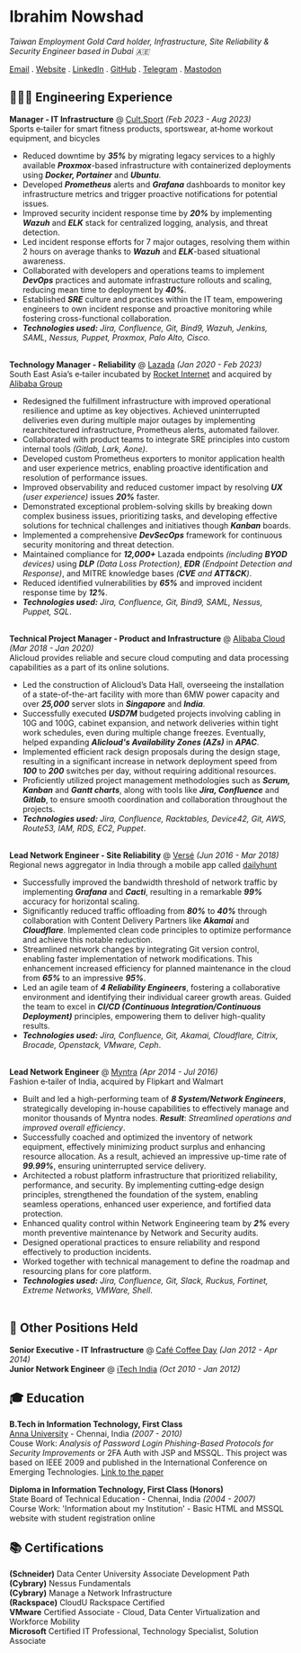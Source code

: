 # Ibrahim Nowshad

_Taiwan Employment Gold Card holder, Infrastructure, Site Reliability & Security Engineer based in Dubai 🇦🇪_<br>

[Email](mailto:cv@ibn.slmail.me) . [Website](https://ibnunowshad.com/) . [LinkedIn](https://linkedin.com/in/ibnunowshad/) . [GitHub](https://github.com/ibnunowshad/) . [Telegram](https://t.me/ibnunowshad/) . [Mastodon](https://mastodon.social/@ibnunowshad)

## 👩🏼‍💻 Engineering Experience

**Manager - IT Infrastructure** @ [Cult.Sport](https://cultsport.com/) _(Feb 2023 - Aug 2023)_ <br>
Sports e‐tailer for smart fitness products, sportswear, at‐home workout equipment, and bicycles
- Reduced downtime by **_35%_** by migrating legacy services to a highly available **_Proxmox_**-based infrastructure with containerized deployments using **_Docker, Portainer_** and **_Ubuntu_**.
- Developed **_Prometheus_** alerts and **_Grafana_** dashboards to monitor key infrastructure metrics and trigger proactive notifications for potential issues.
- Improved security incident response time by **_20%_** by implementing **_Wazuh_** and **_ELK_** stack for centralized logging, analysis, and threat detection.
- Led incident response efforts for 7 major outages, resolving them within 2 hours on average thanks to **_Wazuh_** and **_ELK_**-based situational awareness.
- Collaborated with developers and operations teams to implement **_DevOps_** practices and automate infrastructure rollouts and scaling, reducing mean time to deployment by **_40%_**.
- Established **_SRE_** culture and practices within the IT team, empowering engineers to own incident response and proactive monitoring while fostering cross-functional collaboration.
- **_Technologies used:_** _Jira, Confluence, Git, Bind9, Wazuh, Jenkins, SAML, Nessus, Puppet, Proxmox, Palo Alto, Cisco_.
<br><br>

**Technology Manager - Reliability** @ [Lazada](https://lazada.com/) _(Jan 2020 - Feb 2023)_ <br>
South East Asia’s e‐tailer incubated by [Rocket Internet](https://www.rocket-internet.com) and acquired by [Alibaba Group](https://www.alibabagroup.com)
- Redesigned the fulfillment infrastructure with improved operational resilience and uptime as key objectives. Achieved uninterrupted deliveries even during multiple major outages by implementing rearchitectured infrastructure, Prometheus alerts, automated failover.
- Collaborated with product teams to integrate SRE principles into custom internal tools _(Gitlab, Lark, Aone)_.
- Developed custom Prometheus exporters to monitor application health and user experience metrics, enabling proactive identification and resolution of performance issues.
- Improved observability and reduced customer impact by resolving **_UX_** _(user experience)_ issues **_20%_** faster.
- Demonstrated exceptional problem-solving skills by breaking down complex business issues, prioritizing tasks, and developing effective solutions for technical challenges and initiatives though **_Kanban_** boards.
- Implemented a comprehensive **_DevSecOps_** framework for continuous security monitoring and threat detection.
- Maintained compliance for **_12,000+_** Lazada endpoints _(including **_BYOD_** devices)_ using **_DLP_** _(Data Loss Protection)_, **_EDR_** _(Endpoint Detection and Response)_, and MITRE knowledge bases _(**CVE** and **ATT&CK**)_.
- Reduced identified vulnerabilities by **_65%_** and improved incident response time by **_12%_**.
- **_Technologies used:_** _Jira, Confluence, Git, Bind9, SAML, Nessus, Puppet, SQL_.
<br><br>

**Technical Project Manager - Product and Infrastructure** @ [Alibaba Cloud](https://alibabacloud.com/) _(Mar 2018 - Jan 2020)_ <br>
Alicloud provides reliable and secure cloud computing and data processing capabilities as a part of its online solutions.
- Led the construction of Alicloud’s Data Hall, overseeing the installation of a state-of-the-art facility with more than 6MW power capacity and over **_25,000_** server slots in **_Singapore_** and **_India_**.
- Successfully executed **_USD7M_** budgeted projects involving cabling in 10G and 100G, cabinet expansion, and network deliveries within tight work schedules, even during multiple change freezes. Eventually, helped expanding **_Alicloud's Availability Zones (AZs)_** in **_APAC_**.
- Implemented efficient rack design proposals during the design stage, resulting in a significant increase in network deployment speed from **_100_** to **_200_** switches per day, without requiring additional resources.
- Proficiently utilized project management methodologies such as **_Scrum, Kanban_** and **_Gantt charts_**, along with tools like **_Jira, Confluence_** and **_Gitlab_**, to ensure smooth coordination and collaboration throughout the projects.
- **_Technologies used:_** _Jira, Confluence, Racktables, Device42, Git, AWS, Route53, IAM, RDS, EC2, Puppet_.
<br><br>

**Lead Network Engineer - Site Reliability** @ [Versé](https://www.verse.in/) _(Jun 2016 - Mar 2018)_ <br>
Regional news aggregator in India through a mobile app called [dailyhunt](https://dailyhunt.in)
- Successfully improved the bandwidth threshold of network traffic by implementing **_Grafana_** and **_Cacti_**, resulting in a remarkable **_99%_** accuracy for horizontal scaling.
- Significantly reduced traffic offloading from **_80%_** to **_40%_** through collaboration with Content Delivery Partners like **_Akamai_** and **_Cloudflare_**. Implemented clean code principles to optimize performance and achieve this notable reduction.
- Streamlined network changes by integrating Git version control, enabling faster implementation of network modifications. This enhancement increased efficiency for planned maintenance in the cloud from **_65%_** to an impressive **_95%_**.
- Led an agile team of **_4 Reliability Engineers_**, fostering a collaborative environment and identifying their individual career growth areas. Guided the team to excel in **_CI/CD (Continuous Integration/Continuous Deployment)_** principles, empowering them to deliver high-quality results.
- **_Technologies used:_** _Jira, Confluence, Git, Akamai, Cloudflare, Citrix, Brocade, Openstack, VMware, Ceph_.
<br><br>

**Lead Network Engineer** @ [Myntra](https://myntra.com) _(Apr 2014 - Jul 2016)_ <br>
Fashion e‐tailer of India, acquired by Flipkart and Walmart
- Built and led a high-performing team of **_8 System/Network Engineers_**, strategically developing in-house capabilities to effectively manage and monitor thousands of Myntra nodes. **_Result_**: _Streamlined operations and improved overall efficiency_.
- Successfully coached and optimized the inventory of network equipment, effectively minimizing product surplus and enhancing resource allocation. As a result, achieved an impressive up-time rate of **_99.99%_**, ensuring uninterrupted service delivery.
- Architected a robust platform infrastructure that prioritized reliability, performance, and security. By implementing cutting‐edge design principles, strengthened the foundation of the system, enabling seamless operations, enhanced user experience, and fortified data protection.
- Enhanced quality control within Network Engineering team by **_2%_** every month preventive maintenance by Network and Security audits.
- Designed operational practices to ensure reliability and respond effectively to production incidents.
- Worked together with technical management to define the roadmap and resourcing plans for core platform.
-  **_Technologies used:_** _Jira, Confluence, Git, Slack, Ruckus, Fortinet, Extreme Networks, VMWare, Shell_.
<br><br>

## 🚀 Other Positions Held

**Senior Executive - IT Infrastructure** @ [Café Coffee Day](https://cafecoffeeday.com) _(Jan 2012 - Apr 2014)_ <br>
**Junior Network Engineer** @ [iTech India](https://itechind.com) _(Oct 2010 - Jan 2012)_

## 🎓 Education

**B.Tech in Information Technology, First Class** <br>
[Anna University](https://www.annauniv.edu/) - Chennai, India _(2007 - 2010)_ <br>
Couse Work: _Analysis of Password Login Phishing-Based Protocols for Security Improvements_ or 2FA Auth with JSP and MSSQL. This project was based on IEEE 2009 and published in the International Conference on Emerging Technologies. [Link to the paper](https://ieeexplore.ieee.org/document/5353144)

**Diploma in Information Technology, First Class (Honors)** <br>
State Board of Technical Education - Chennai, India _(2004 - 2007)_ <br>
Course Work: 'Information about my Institution' - Basic HTML and MSSQL website with student registration online

## 📚 Certifications

**(Schneider)** Data Center University Associate Development Path <br>
**(Cybrary)** Nessus Fundamentals <br>
**(Cybrary)** Manage a Network Infrastructure <br>
**(Rackspace)** CloudU Rackspace Certified <br>
**VMware** Certified Associate - Cloud, Data Center Virtualization and Workforce Mobility <br>
**Microsoft** Certified IT Professional, Technology Specialist, Solution Associate